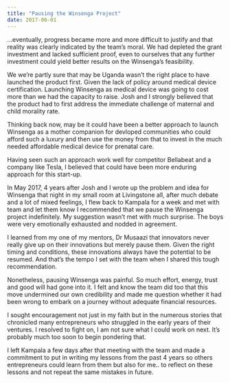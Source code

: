 ```yaml
---
title: "Pausing the Winsenga Project"
date: 2017-06-01
---
```


…eventually, progress became more and more difficult to justify and that reality was clearly indicated by the team’s moral. We had depleted the grant investment and lacked sufficient proof, even to ourselves that any further investment could yield better results on the Winsenga’s feasibility. 

We we’re partly sure that may be Uganda wasn’t the right place to have launched the product first. Given the lack of policy around medical device certification. Launching Winsenga as medical device was going to cost more than we had the capacity to raise. Josh and I strongly believed that the product had to first address the immediate challenge of maternal  and child morality rate. 

Thinking back now, may be it could have been a better approach to launch Winsenga as a mother companion for devloped communities who could afford such a luxury and then use the money from that to invest in the much needed affordable medical device for prenatal care. 

Having seen such an approach work well for competitor Bellabeat and a company like Tesla, I believed that could have been more enduring approach for this start-up. 

In May 2017, 4 years after Josh and I wrote up the problem and idea for Winsenga that night in my small room at Livingstone all, after much debate and a lot of mixed feelings, I flew back to Kampala for a week and met with team and let them know I recommended that we pause the Winsenga project indefinitely. My suggestion wasn’t met with much surprise. The boys were very emotionally exhausted and nodded in agreement. 

I learned from my one of my mentors, Dr Musaazi that innovators never really give up on their innovations but merely pause them. Given the right timing and conditions, these innovations always have the potential to be resumed. And that’s the tempo I set with the team when I shared this tough recommendation. 

Nonetheless, pausing Winsenga was painful. So much effort, energy, trust and good will had gone into it. I felt and know the team did too that this move undermined our own credibility and made me question whether it had been wrong to embark on a journey without adequate financial resources. 

I sought encouragement not just in my faith but in the numerous stories that chronicled many entrepreneurs who struggled in the early years of their ventures. I resolved to fight on, I am not sure what I could work on next. It’s probably much too soon to begin pondering that. 

I left Kampala a few days after that meeting with the team and made a commitment to put in writing my lessons from the past 4 years so others entrepreneurs could learn from them but also for me.. to reflect on these lessons and not repeat the same mistakes in future. 
